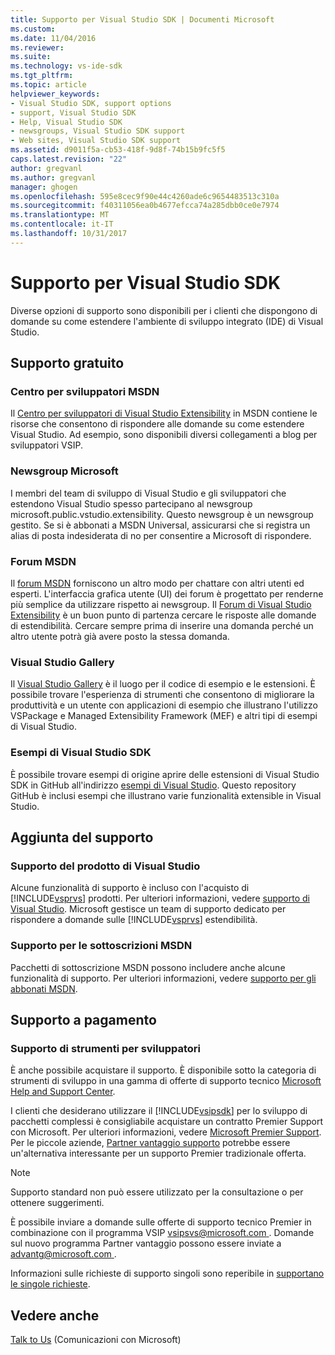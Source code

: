 ```yaml
---
title: Supporto per Visual Studio SDK | Documenti Microsoft
ms.custom: 
ms.date: 11/04/2016
ms.reviewer: 
ms.suite: 
ms.technology: vs-ide-sdk
ms.tgt_pltfrm: 
ms.topic: article
helpviewer_keywords:
- Visual Studio SDK, support options
- support, Visual Studio SDK
- Help, Visual Studio SDK
- newsgroups, Visual Studio SDK support
- Web sites, Visual Studio SDK support
ms.assetid: d9011f5a-cb53-418f-9d8f-74b15b9fc5f5
caps.latest.revision: "22"
author: gregvanl
ms.author: gregvanl
manager: ghogen
ms.openlocfilehash: 595e8cec9f90e44c4260ade6c9654483513c310a
ms.sourcegitcommit: f40311056ea0b4677efcca74a285dbb0ce0e7974
ms.translationtype: MT
ms.contentlocale: it-IT
ms.lasthandoff: 10/31/2017
---
```

# <a name="support-for-the-visual-studio-sdk"></a>Supporto per Visual Studio SDK
Diverse opzioni di supporto sono disponibili per i clienti che dispongono di domande su come estendere l'ambiente di sviluppo integrato (IDE) di Visual Studio.  
  
## <a name="free-support"></a>Supporto gratuito  
  
### <a name="msdn-development-center"></a>Centro per sviluppatori MSDN  
 Il [Centro per sviluppatori di Visual Studio Extensibility](http://go.microsoft.com/fwlink/?LinkID=84381) in MSDN contiene le risorse che consentono di rispondere alle domande su come estendere Visual Studio. Ad esempio, sono disponibili diversi collegamenti a blog per sviluppatori VSIP.  
  
### <a name="microsoft-newsgroups"></a>Newsgroup Microsoft  
 I membri del team di sviluppo di Visual Studio e gli sviluppatori che estendono Visual Studio spesso partecipano al newsgroup microsoft.public.vstudio.extensibility. Questo newsgroup è un newsgroup gestito. Se si è abbonati a MSDN Universal, assicurarsi che si registra un alias di posta indesiderata di no per consentire a Microsoft di rispondere.  
  
### <a name="msdn-forums"></a>Forum MSDN  
 Il [forum MSDN](http://go.microsoft.com/fwlink/?LinkID=76632) forniscono un altro modo per chattare con altri utenti ed esperti. L'interfaccia grafica utente (UI) dei forum è progettato per renderne più semplice da utilizzare rispetto ai newsgroup. Il [Forum di Visual Studio Extensibility](http://go.microsoft.com/fwlink/?LinkID=121964) è un buon punto di partenza cercare le risposte alle domande di estendibilità. Cercare sempre prima di inserire una domanda perché un altro utente potrà già avere posto la stessa domanda.  
  
### <a name="visual-studio-gallery"></a>Visual Studio Gallery  
 Il [Visual Studio Gallery](http://visualstudiogallery.msdn.microsoft.com/) è il luogo per il codice di esempio e le estensioni. È possibile trovare l'esperienza di strumenti che consentono di migliorare la produttività e un utente con applicazioni di esempio che illustrano l'utilizzo VSPackage e Managed Extensibility Framework (MEF) e altri tipi di esempi di Visual Studio.  
  
### <a name="visual-studio-sdk-samples"></a>Esempi di Visual Studio SDK

È possibile trovare esempi di origine aprire delle estensioni di Visual Studio SDK in GitHub all'indirizzo [esempi di Visual Studio](https://github.com/Microsoft/VSSDK-Extensibility-Samples). Questo repository GitHub è inclusi esempi che illustrano varie funzionalità extensible in Visual Studio.

## <a name="included-support"></a>Aggiunta del supporto  
  
### <a name="visual-studio-product-support"></a>Supporto del prodotto di Visual Studio  
 Alcune funzionalità di supporto è incluso con l'acquisto di [!INCLUDE[vsprvs](../code-quality/includes/vsprvs_md.md)] prodotti. Per ulteriori informazioni, vedere [supporto di Visual Studio](http://msdn.microsoft.com/vstudio/cc136615.aspx). Microsoft gestisce un team di supporto dedicato per rispondere a domande sulle [!INCLUDE[vsprvs](../code-quality/includes/vsprvs_md.md)] estendibilità.  
  
### <a name="msdn-subscription-support"></a>Supporto per le sottoscrizioni MSDN  
 Pacchetti di sottoscrizione MSDN possono includere anche alcune funzionalità di supporto. Per ulteriori informazioni, vedere [supporto per gli abbonati MSDN](https://msdn.microsoft.com/subscriptions/aa718661.aspx).  
  
## <a name="paid-support"></a>Supporto a pagamento  
  
### <a name="developer-tools-support"></a>Supporto di strumenti per sviluppatori  
 È anche possibile acquistare il supporto. È disponibile sotto la categoria di strumenti di sviluppo in una gamma di offerte di supporto tecnico [Microsoft Help and Support Center](http://go.microsoft.com/fwlink/?LinkID=82383).  
  
 I clienti che desiderano utilizzare il [!INCLUDE[vsipsdk](../extensibility/includes/vsipsdk_md.md)] per lo sviluppo di pacchetti complessi è consigliabile acquistare un contratto Premier Support con Microsoft. Per ulteriori informazioni, vedere [Microsoft Premier Support](http://go.microsoft.com/fwlink/?LinkID=76660). Per le piccole aziende, [Partner vantaggio supporto](http://www.microsoft.com/services/microsoftservices/srv_mspa.mspx) potrebbe essere un'alternativa interessante per un supporto Premier tradizionale offerta.  
  
> [!NOTE]
>  Supporto standard non può essere utilizzato per la consultazione o per ottenere suggerimenti.  
  
 È possibile inviare a domande sulle offerte di supporto tecnico Premier in combinazione con il programma VSIP [ vsipsvs@microsoft.com ](mailto:vsipsvs@microsoft.com). Domande sul nuovo programma Partner vantaggio possono essere inviate a [ advantg@microsoft.com ](mailto:advantg@microsoft.com).  
  
 Informazioni sulle richieste di supporto singoli sono reperibile in [supportano le singole richieste](http://go.microsoft.com/fwlink/?LinkID=82385).  
  
## <a name="see-also"></a>Vedere anche  
 [Talk to Us](../ide/talk-to-us.md) (Comunicazioni con Microsoft)